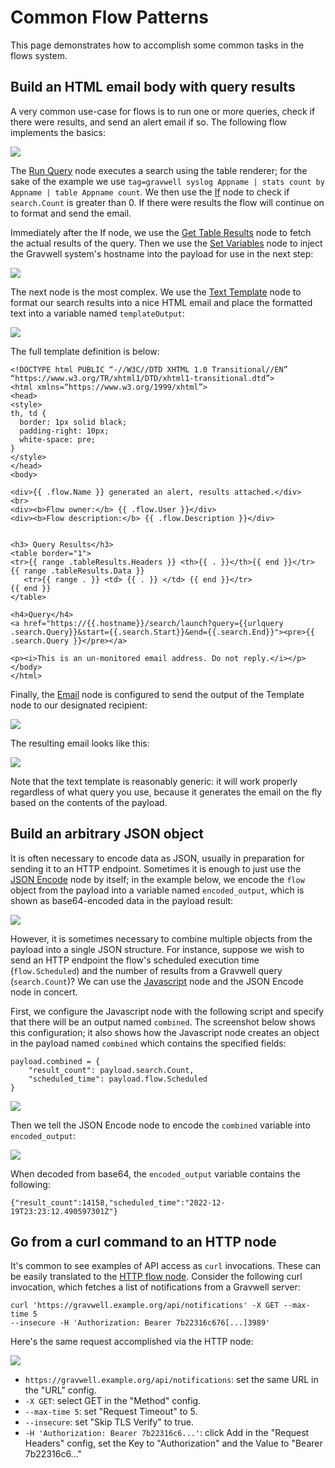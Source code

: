 # Common Flow Patterns

This page demonstrates how to accomplish some common tasks in the flows system.

## Build an HTML email body with query results

A very common use-case for flows is to run one or more queries, check if there were results, and send an alert email if so. The following flow implements the basics:

![](email1.png)

The [Run Query](/flows/nodes/runquery) node executes a search using the table renderer; for the sake of the example we use `tag=gravwell syslog Appname | stats count by Appname | table Appname count`. We then use the [If](/flows/nodes/if) node to check if `search.Count` is greater than 0. If there were results the flow will continue on to format and send the email.

Immediately after the If node, we use the [Get Table Results](/flows/nodes/gettableresults) node to fetch the actual results of the query. Then we use the [Set Variables](inject) node to inject the Gravwell system's hostname into the payload for use in the next step:

![](email2.png)

The next node is the most complex. We use the [Text Template](/flows/nodes/template) node to format our search results into a nice HTML email and place the formatted text into a variable named `templateOutput`:

![](email3.png)

The full template definition is below:

```
<!DOCTYPE html PUBLIC “-//W3C//DTD XHTML 1.0 Transitional//EN” “https://www.w3.org/TR/xhtml1/DTD/xhtml1-transitional.dtd”>
<html xmlns=“https://www.w3.org/1999/xhtml”>
<head>
<style>
th, td {
  border: 1px solid black;
  padding-right: 10px;
  white-space: pre;
}
</style>
</head>
<body>

<div>{{ .flow.Name }} generated an alert, results attached.</div>
<br>
<div><b>Flow owner:</b> {{ .flow.User }}</div>
<div><b>Flow description:</b> {{ .flow.Description }}</div>


<h3> Query Results</h3>
<table border="1">
<tr>{{ range .tableResults.Headers }} <th>{{ . }}</th>{{ end }}</tr>
{{ range .tableResults.Data }}
   <tr>{{ range . }} <td> {{ . }} </td> {{ end }}</tr>
{{ end }}
</table>

<h4>Query</h4>
<a href="https://{{.hostname}}/search/launch?query={{urlquery .search.Query}}&start={{.search.Start}}&end={{.search.End}}"><pre>{{ .search.Query }}</pre></a>

<p><i>This is an un-monitored email address. Do not reply.</i></p>
</body>
</html>
```

Finally, the [Email](email) node is configured to send the output of the Template node to our designated recipient:

![](email4.png)

The resulting email looks like this:

![](email5.png)

Note that the text template is reasonably generic: it will work properly regardless of what query you use, because it generates the email on the fly based on the contents of the payload.

## Build an arbitrary JSON object

It is often necessary to encode data as JSON, usually in preparation for sending it to an HTTP endpoint. Sometimes it is enough to just use the [JSON Encode](/flows/nodes/json) node by itself; in the example below, we encode the `flow` object from the payload into a variable named `encoded_output`, which is shown as base64-encoded data in the payload result:

![](json1.png)

However, it is sometimes necessary to combine multiple objects from the payload into a single JSON structure. For instance, suppose we wish to send an HTTP endpoint the flow's scheduled execution time (`flow.Scheduled`) and the number of results from a Gravwell query (`search.Count`)? We can use the [Javascript](/flows/nodes/javascript) node and the JSON Encode node in concert.

First, we configure the Javascript node with the following script and specify that there will be an output named `combined`. The screenshot below shows this configuration; it also shows how the Javascript node creates an object in the payload named `combined` which contains the specified fields:

```
payload.combined = {
    "result_count": payload.search.Count,
    "scheduled_time": payload.flow.Scheduled
}
```

![](json2.png)

Then we tell the JSON Encode node to encode the `combined` variable into `encoded_output`:

![](json3.png)

When decoded from base64, the `encoded_output` variable contains the following:

```
{"result_count":14158,"scheduled_time":"2022-12-19T23:23:12.490597301Z"}
```

## Go from a curl command to an HTTP node

It's common to see examples of API access as `curl` invocations. These can be easily translated to the [HTTP flow node](/flows/nodes/http). Consider the following curl invocation, which fetches a list of notifications from a Gravwell server:

```
curl 'https://gravwell.example.org/api/notifications' -X GET --max-time 5 
--insecure -H 'Authorization: Bearer 7b22316c676[...]3989'
```

Here's the same request accomplished via the HTTP node:

![](http1.png)

* `https://gravwell.example.org/api/notifications`: set the same URL in the "URL" config.
* `-X GET`: select GET in the "Method" config.
* `--max-time 5`: set "Request Timeout" to 5.
* `--insecure`: set "Skip TLS Verify" to true.
* `-H 'Authorization: Bearer 7b22316c6...'`: click Add in the "Request Headers" config, set the Key to "Authorization" and the Value to "Bearer 7b22316c6..."
